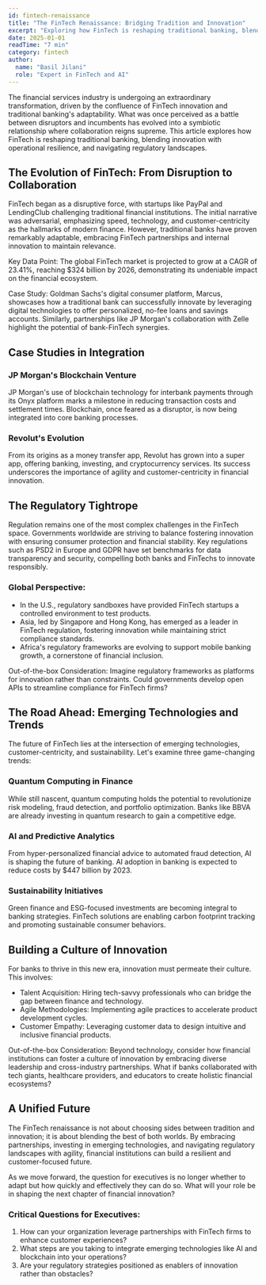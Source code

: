 ```yaml
---
id: fintech-renaissance
title: "The FinTech Renaissance: Bridging Tradition and Innovation"
excerpt: "Exploring how FinTech is reshaping traditional banking, blending innovation with operational resilience, and navigating regulatory landscapes."
date: 2025-01-01
readTime: "7 min"
category: fintech
author:
  name: "Basil Jilani"
  role: "Expert in FinTech and AI"
---
```


The financial services industry is undergoing an extraordinary transformation, driven by the confluence of FinTech innovation and traditional banking's adaptability. What was once perceived as a battle between disruptors and incumbents has evolved into a symbiotic relationship where collaboration reigns supreme. This article explores how FinTech is reshaping traditional banking, blending innovation with operational resilience, and navigating regulatory landscapes.

## The Evolution of FinTech: From Disruption to Collaboration

FinTech began as a disruptive force, with startups like PayPal and LendingClub challenging traditional financial institutions. The initial narrative was adversarial, emphasizing speed, technology, and customer-centricity as the hallmarks of modern finance. However, traditional banks have proven remarkably adaptable, embracing FinTech partnerships and internal innovation to maintain relevance.

Key Data Point: The global FinTech market is projected to grow at a CAGR of 23.41%, reaching $324 billion by 2026, demonstrating its undeniable impact on the financial ecosystem.

Case Study: Goldman Sachs's digital consumer platform, Marcus, showcases how a traditional bank can successfully innovate by leveraging digital technologies to offer personalized, no-fee loans and savings accounts. Similarly, partnerships like JP Morgan's collaboration with Zelle highlight the potential of bank-FinTech synergies.

## Case Studies in Integration

### JP Morgan's Blockchain Venture
JP Morgan's use of blockchain technology for interbank payments through its Onyx platform marks a milestone in reducing transaction costs and settlement times. Blockchain, once feared as a disruptor, is now being integrated into core banking processes.

### Revolut's Evolution
From its origins as a money transfer app, Revolut has grown into a super app, offering banking, investing, and cryptocurrency services. Its success underscores the importance of agility and customer-centricity in financial innovation.

## The Regulatory Tightrope

Regulation remains one of the most complex challenges in the FinTech space. Governments worldwide are striving to balance fostering innovation with ensuring consumer protection and financial stability. Key regulations such as PSD2 in Europe and GDPR have set benchmarks for data transparency and security, compelling both banks and FinTechs to innovate responsibly.

### Global Perspective:

- In the U.S., regulatory sandboxes have provided FinTech startups a controlled environment to test products.
- Asia, led by Singapore and Hong Kong, has emerged as a leader in FinTech regulation, fostering innovation while maintaining strict compliance standards.
- Africa's regulatory frameworks are evolving to support mobile banking growth, a cornerstone of financial inclusion.

Out-of-the-box Consideration: Imagine regulatory frameworks as platforms for innovation rather than constraints. Could governments develop open APIs to streamline compliance for FinTech firms?

## The Road Ahead: Emerging Technologies and Trends

The future of FinTech lies at the intersection of emerging technologies, customer-centricity, and sustainability. Let's examine three game-changing trends:

### Quantum Computing in Finance
While still nascent, quantum computing holds the potential to revolutionize risk modeling, fraud detection, and portfolio optimization. Banks like BBVA are already investing in quantum research to gain a competitive edge.

### AI and Predictive Analytics
From hyper-personalized financial advice to automated fraud detection, AI is shaping the future of banking. AI adoption in banking is expected to reduce costs by $447 billion by 2023.

### Sustainability Initiatives
Green finance and ESG-focused investments are becoming integral to banking strategies. FinTech solutions are enabling carbon footprint tracking and promoting sustainable consumer behaviors.

## Building a Culture of Innovation

For banks to thrive in this new era, innovation must permeate their culture. This involves:

- Talent Acquisition: Hiring tech-savvy professionals who can bridge the gap between finance and technology.
- Agile Methodologies: Implementing agile practices to accelerate product development cycles.
- Customer Empathy: Leveraging customer data to design intuitive and inclusive financial products.

Out-of-the-box Consideration: Beyond technology, consider how financial institutions can foster a culture of innovation by embracing diverse leadership and cross-industry partnerships. What if banks collaborated with tech giants, healthcare providers, and educators to create holistic financial ecosystems?

## A Unified Future

The FinTech renaissance is not about choosing sides between tradition and innovation; it is about blending the best of both worlds. By embracing partnerships, investing in emerging technologies, and navigating regulatory landscapes with agility, financial institutions can build a resilient and customer-focused future.

As we move forward, the question for executives is no longer whether to adapt but how quickly and effectively they can do so. What will your role be in shaping the next chapter of financial innovation?

### Critical Questions for Executives:

1. How can your organization leverage partnerships with FinTech firms to enhance customer experiences?
2. What steps are you taking to integrate emerging technologies like AI and blockchain into your operations?
3. Are your regulatory strategies positioned as enablers of innovation rather than obstacles?
